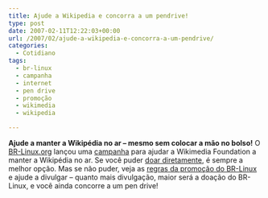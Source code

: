 ```yaml
---
title: Ajude a Wikipedia e concorra a um pendrive!
type: post
date: 2007-02-11T12:22:03+00:00
url: /2007/02/ajude-a-wikipedia-e-concorra-a-um-pendrive/
categories:
  - Cotidiano
tags:
  - br-linux
  - campanha
  - internet
  - pen drive
  - promoção
  - wikimedia
  - wikipedia

---
```

**Ajude a manter a Wikipédia no ar – mesmo sem colocar a mão no bolso!**
O <a href=http://br-linux.org/>BR-Linux.org</a> lançou uma <a href=http://br-linux.org/linux/campanha-wikipedia>campanha</a> para ajudar a Wikimedia Foundation a manter a Wikipédia no ar. Se você puder <a href=http://wikimediafoundation.org/wiki/Coleta\_de\_fundos>doar diretamente</a>, é sempre a melhor opção. Mas se não puder, veja as <a href=http://br-linux.org/linux/campanha-wikipedia>regras da promoção do BR-Linux</a> e ajude a divulgar – quanto mais divulgação, maior será a doação do BR-Linux, e você ainda concorre a um pen drive!

